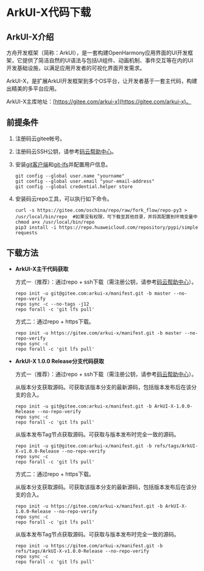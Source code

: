 # ArkUI-X代码下载

## ArkUI-X介绍

方舟开发框架（简称：ArkUI），是一套构建OpenHarmony应用界面的UI开发框架，它提供了简洁自然的UI语法与包括UI组件、动画机制、事件交互等在内的UI开发基础设施，以满足应用开发者的可视化界面开发需求。

ArkUI-X，是扩展ArkUI开发框架到多个OS平台，让开发者基于一套主代码，构建出精美的多平台应用。

ArkUI-X主库地址：[https://gitee.com/arkui-x](https://gitee.com/arkui-x)。

## 前提条件

1. 注册码云gitee帐号。

2. 注册码云SSH公钥，请参考[码云帮助中心](https://gitee.com/help/articles/4191)。

3. 安装[git客户端](https://git-scm.com/book/zh/v2/%E8%B5%B7%E6%AD%A5-%E5%AE%89%E8%A3%85-Git)和[git-lfs](https://gitee.com/vcs-all-in-one/git-lfs?_from=gitee_search#downloading)并配置用户信息。

   ```shell
   git config --global user.name "yourname"
   git config --global user.email "your-email-address"
   git config --global credential.helper store
   ```

4. 安装码云repo工具，可以执行如下命令。

   ```shell
   curl -s https://gitee.com/oschina/repo/raw/fork_flow/repo-py3 > /usr/local/bin/repo  #如果没有权限，可下载至其他目录，并将其配置到环境变量中
   chmod a+x /usr/local/bin/repo
   pip3 install -i https://repo.huaweicloud.com/repository/pypi/simple requests
   ```

## 下载方法

- **ArkUI-X主干代码获取**

  方式一（推荐）：通过repo + ssh下载（需注册公钥，请参考[码云帮助中心](https://gitee.com/help/articles/4191)）。

  ```shell
  repo init -u git@gitee.com:arkui-x/manifest.git -b master --no-repo-verify
  repo sync -c --no-tags -j12
  repo forall -c 'git lfs pull'
  ```

  方式二：通过repo + https下载。

  ```shell
  repo init -u https://gitee.com/arkui-x/manifest.git -b master --no-repo-verify
  repo sync -c
  repo forall -c 'git lfs pull'
  ```

- **ArkUI-X 1.0.0 Release分支代码获取**

  方式一（推荐）：通过repo + ssh下载（需注册公钥，请参考[码云帮助中心](https://gitee.com/help/articles/4191)）。

  从版本分支获取源码。可获取该版本分支的最新源码，包括版本发布后在该分支的合入。
  ```shell
  repo init -u git@gitee.com:arkui-x/manifest.git -b ArkUI-X-1.0.0-Release --no-repo-verify
  repo sync -c
  repo forall -c 'git lfs pull'
  ```
   
  从版本发布Tag节点获取源码。可获取与版本发布时完全一致的源码。
  ```shell
  repo init -u git@gitee.com:arkui-x/manifest.git -b refs/tags/ArkUI-X-v1.0.0-Release --no-repo-verify
  repo sync -c
  repo forall -c 'git lfs pull'
  ```

  方式二：通过repo + https下载。

  从版本分支获取源码。可获取该版本分支的最新源码，包括版本发布后在该分支的合入。
  ```shell
  repo init -u https://gitee.com/arkui-x/manifest.git -b ArkUI-X-1.0.0-Release --no-repo-verify
  repo sync -c
  repo forall -c 'git lfs pull'
  ```
   
  从版本发布Tag节点获取源码。可获取与版本发布时完全一致的源码。
  ```shell
  repo init -u https://gitee.com/arkui-x/manifest.git -b refs/tags/ArkUI-X-v1.0.0-Release --no-repo-verify
  repo sync -c
  repo forall -c 'git lfs pull'
  ```